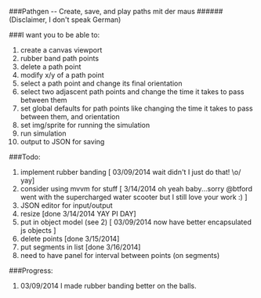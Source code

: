 ###Pathgen -- Create, save, and play  paths mit der maus 
######(Disclaimer, I don't speak German)

###I want you to be able to:
1. create a canvas viewport
2. rubber band path points
3. delete a path point
4. modify x/y of a path point
4. select a path point and change its final orientation
5. select two adjascent path points and change the time it takes to pass between them
6. set global defaults for path points like changing the time it takes to pass between them, and orientation
7. set img/sprite for running the simulation
8. run simulation
9. output to JSON for saving


###Todo:
1. implement rubber banding [ 03/09/2014 wait didn't I just do that! \o/ yay]
2. consider using mvvm for stuff [ 3/14/2014 oh yeah baby...sorry @btford went with the supercharged water scooter but I still love your work :) ]
3. JSON editor for input/output
4. resize [done 3/14/2014 YAY PI DAY]
5. put in object model (see 2) [ 03/09/2014 now have better encapsulated js objects ]
6. delete points [done 3/15/2014]
7. put segments in list [done 3/16/2014]
8. need to have panel for interval between points (on segments)

###Progress:
1.  03/09/2014 I made rubber banding better on the balls.

